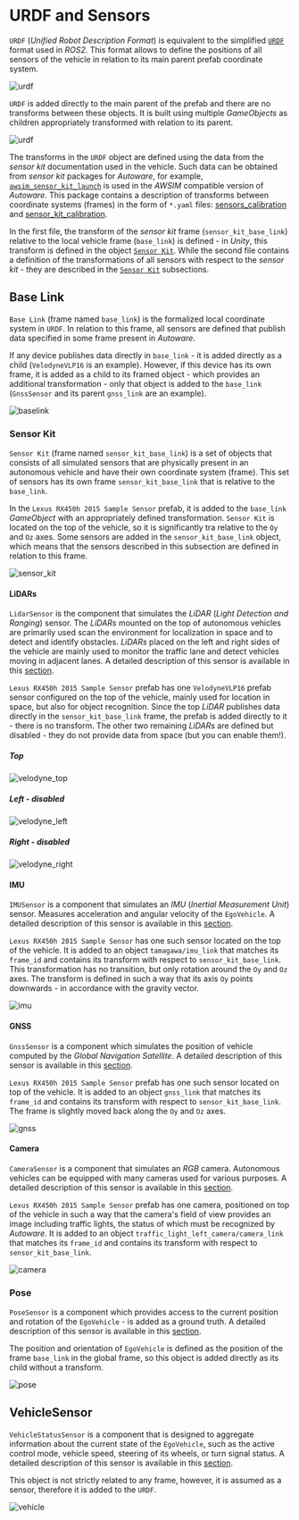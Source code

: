 # URDF and Sensors
`URDF` (*Unified Robot Description Format*) is equivalent to the simplified [`URDF`](https://docs.ros.org/en/humble/Tutorials/Intermediate/URDF/URDF-Main.html) format used in *ROS2*. This format allows to define the positions of all sensors of the vehicle in relation to its main parent prefab coordinate system. 

![urdf](urdf_links/urdf_link.png)

`URDF` is added directly to the main parent of the prefab and there are no transforms between these objects.
It is built using multiple *GameObjects* as children appropriately transformed with relation to its parent. 

![urdf](urdf_links/urdf.png)

The transforms in the `URDF` object are defined using the data from the *sensor kit* documentation used in the vehicle. Such data can be obtained from *sensor kit* packages for *Autoware*, for example, [`awsim_sensor_kit_launch`](https://github.com/RobotecAI/awsim_sensor_kit_launch) is used in the *AWSIM* compatible version of *Autoware*. This package contains a description of transforms between coordinate systems (frames) in the form of `*.yaml` files: [sensors_calibration](https://github.com/RobotecAI/awsim_sensor_kit_launch/blob/main/awsim_sensor_kit_description/config/sensors_calibration.yaml) and [sensor_kit_calibration](https://github.com/RobotecAI/awsim_sensor_kit_launch/blob/main/awsim_sensor_kit_description/config/sensor_kit_calibration.yaml).

In the first file, the transform of the *sensor kit* frame (`sensor_kit_base_link`) relative to the local vehicle frame (`base_link`) is defined - in *Unity*, this transform is defined in the object [`Sensor Kit`](#sensor-kit). While the second file contains a definition of the transformations of all sensors with respect to the *sensor kit* - they are described in the [`Sensor Kit`](#sensor-kit) subsections. 

## Base Link
`Base Link` (frame named `base_link`) is the formalized local coordinate system in `URDF`. In relation to this frame, all sensors are defined that publish data specified in some frame present in *Autoware*.

If any device publishes data directly in `base_link` - it is added directly as a child (`VelodyneVLP16` is an example). However, if this device has its own frame, it is added as a child to its framed object - which provides an additional transformation - only that object is added to the `base_link` (`GnssSensor` and its parent `gnss_link` are an example).

![baselink](urdf_links/baselink.png)



### Sensor Kit
`Sensor Kit` (frame named `sensor_kit_base_link`) is a set of objects that consists of all simulated sensors that are physically present in an autonomous vehicle and have their own coordinate system (frame). This set of sensors has its own frame `sensor_kit_base_link` that is relative to the `base_link`. 

In the `Lexus RX450h 2015 Sample Sensor` prefab, it is added to the `base_link` *GameObject* with an appropriately defined transformation. `Sensor Kit` is located on the top of the vehicle, so it is significantly tra relative to the `Oy` and `Oz` axes. Some sensors are added in the `sensor_kit_base_link` object, which means that the sensors described in this subsection are defined in relation to this frame.

![sensor_kit](urdf_links/sensor_kit.png)

#### LiDARs
`LidarSensor` is the component that simulates the *LiDAR* (*Light Detection and Ranging*) sensor. The *LiDARs* mounted on the top of autonomous vehicles are primarily used scan the environment for localization in space and to detect and identify obstacles. *LiDARs* placed on the left and right sides of the vehicle are mainly used to monitor the traffic lane and detect vehicles moving in adjacent lanes. A detailed description of this sensor is available in this [section](../../Sensors/Lidar/).

`Lexus RX450h 2015 Sample Sensor` prefab has one `VelodyneVLP16` prefab sensor configured on the top of the vehicle, mainly used for location in space, but also for object recognition. Since the top *LiDAR* publishes data directly in the `sensor_kit_base_link` frame, the prefab is added directly to it - there is no transform. The other two remaining *LiDARs* are defined but disabled - they do not provide data from space (but you can enable them!). 

##### Top

![velodyne_top](urdf_links/velodyne_top.png)

##### Left - *disabled*
![velodyne_left](urdf_links/velodyne_left.png)

##### Right - *disabled*
![velodyne_right](urdf_links/velodyne_right.png)

#### IMU
`IMUSensor` is a component that simulates an *IMU* (*Inertial Measurement Unit*) sensor. Measures acceleration and angular velocity of the `EgoVehicle`. A detailed description of this sensor is available in this [section](../../../Components/Sensors/Imu/).

`Lexus RX450h 2015 Sample Sensor` has one such sensor located on the top of the vehicle. It is added to an object `tamagawa/imu_link` that matches its `frame_id` and contains its transform with respect to `sensor_kit_base_link`. This transformation has no transition, but only rotation around the `Oy` and `Oz` axes. The transform is defined in such a way that its axis `Oy` points downwards - in accordance with the gravity vector.

![imu](urdf_links/imu.png)

#### GNSS
`GnssSensor` is a component which simulates the position of vehicle computed by the *Global Navigation Satellite*. A detailed description of this sensor is available in this [section](../../Sensors/Gnss/).

`Lexus RX450h 2015 Sample Sensor` prefab has one such sensor located on top of the vehicle. It is added to an object `gnss_link` that matches its `frame_id` and contains its transform with respect to `sensor_kit_base_link`. The frame is slightly moved back along the `Oy` and `Oz` axes.

![gnss](urdf_links/gnss.png)

#### Camera
`CameraSensor` is a component that simulates an *RGB* camera. Autonomous vehicles can be equipped with many cameras used for various purposes. A detailed description of this sensor is available in this [section](../../Sensors/Camera/).

`Lexus RX450h 2015 Sample Sensor` prefab has one camera, positioned on top of the vehicle in such a way that the camera's field of view provides an image including traffic lights, the status of which must be recognized by *Autoware*. 
It is added to an object `traffic_light_left_camera/camera_link` that matches its `frame_id` and contains its transform with respect to `sensor_kit_base_link`. 

![camera](urdf_links/camera.png)

### Pose
`PoseSensor` is a component which provides access to the current position and rotation of the `EgoVehicle` -  is added as a ground truth. A detailed description of this sensor is available in this [section](../../Sensors/GroundTruths/Pose/).

The position and orientation of `EgoVehicle` is defined as the position of the frame `base_link` in the global frame, so this object is added directly as its child without a transform.

![pose](urdf_links/pose.png)

## VehicleSensor
`VehicleStatusSensor` is a component that is designed to aggregate information about the current state of the `EgoVehicle`, such as the active control mode, vehicle speed, steering of its wheels, or turn signal status. A detailed description of this sensor is available in this [section](../../Sensors/VehicleStatus/).

This object is not strictly related to any frame, however, it is assumed as a sensor, therefore it is added to the `URDF`.

![vehicle](urdf_links/vehicle.png)



<!-- (prefab location, transform links, **screens**)

**Dynamics Concept**

(description, required parameters, **gifs** - dynamic presentation)

**Scripts**

- Vehicle (physis settings, inputs and outputs - hyperlink to ros topic list)
- Vehicle Ros Input (limits, impact of the ros inputs on the vehicle behavior - reference to Autoware)
- Vehicle KeyBoard Input (control description)
- Vehicle Visual Effect (**gifs**: brake, turn signal, reverse lights)

**Sensors**

- VehicleStatusSensor (a short description and a hyperlink to a detailed description)
- RobotecGPULidars (eg. VelodyneVLP16 on top, a short description and a hyperlink to a detailed description)
- IMUSensor (a short description and a hyperlink to a detailed description)
- GnssSensor (a short description and a hyperlink to a detailed description)
- CameraSensor (a short description and a hyperlink to a detailed description)
- Sensor links definition - Autoware dependency (URDF, sensor_calibration in Autoware)

**Colliders**

- Body (**screen**, description for what purpose it may be used)
- Wheels (**gifs**, wheel script, wheel collider script, why are important, parameters)

**Others**

- Center of mass (where it is used)
- Models (Body, Wheels, Sensor Kit, **screens**)
- Reflection Probe (**screens**, hyperlink to unity) -->
